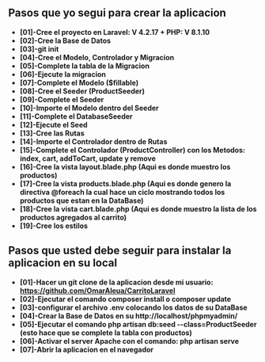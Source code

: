 

## Pasos que yo segui para crear la aplicacion

- **[01]-Cree el proyecto en Laravel: V 4.2.17 + PHP: V 8.1.10**
- **[02]-Cree la Base de Datos**
- **[03]-git init**
- **[04]-Cree el Modelo, Controlador y Migracion**
- **[05]-Complete la tabla de la Migracion**
- **[06]-Ejecute la migracion**
- **[07]-Complete el Modelo ($fillable)**
- **[08]-Cree el Seeder (ProductSeeder)**
- **[09]-Complete el Seeder**
- **[10]-Importe el Modelo dentro del Seeder**
- **[11]-Complete el DatabaseSeeder**
- **[12]-Ejecute el Seed**
- **[13]-Cree las Rutas**
- **[14]-Importe el Controlador dentro de Rutas**
- **[15]-Complete el Controlador (ProductController) con los Metodos: index, cart, addToCart, update y remove**
- **[16]-Cree la vista layout.blade.php (Aqui es donde muestro los productos)**
- **[17]-Cree la vista products.blade.php (Aqui es donde genero la directiva @foreach la cual hace un ciclo mostrando todos los productos que estan en la DataBase)**
- **[18]-Cree la vista cart.blade.php (Aqui es donde muestro la lista de los productos agregados al carrito)**
- **[19]-Cree los estilos**


## Pasos que usted debe seguir para instalar la aplicacion en su local

- **[01]-Hacer un git clone de la aplicacion desde mi usuario: https://github.com/OmarAleua/CarritoLaravel**
- **[02]-Ejecutar el comando composer install o composer update**
- **[03]-configurar el archivo .env colocando los datos de su DataBase**
- **[04]-Crear la Base de Datos en su http://localhost/phpmyadmin/**
- **[05]-Ejecutar el comando php artisan db:seed --class=ProductSeeder (esto hace que se complete la tabla con productos)**
- **[06]-Activar el server Apache con el comando: php artisan serve**
- **[07]-Abrir la aplicacion en el navegador**
